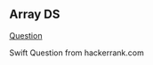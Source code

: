 ## Array DS

[Question](https://www.hackerrank.com/challenges/arrays-ds/problem)

Swift
Question from hackerrank.com
